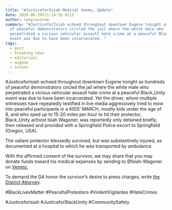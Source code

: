 ```yaml
---
title: "#JusticeforIsiah Medical Venmo, Update"
date: 2020-06-29T21:14:55.011Z
author: remysaverem
summary: "#JusticeforIsiah echoed throughout downtown Eugene tonight as hundreds
  of peaceful demonstrators circled the jail where the white male who
  perpetrated a vicious vehicular assault hate crime at a peaceful Black_Unity
  event was due to have been incarcerated. "
tags:
  - post
  - breaking news
  - editorials
  - eugene
  - issues
---
```

\#JusticeforIsiah echoed throughout downtown Eugene tonight as hundreds of peaceful demonstrators circled the jail where the white male who perpetrated a vicious vehicular assault hate crime at a peaceful Black_Unity event was due to have been incarcerated. Yet the driver, whom multiple witnesses have repeatedly testified in live media aggressively tried to mow into peaceful participants in a KIDS’ MARCH, mostly kids under the age of 8, and who sped up to 15-20 miles per hour to hit their protector, Black_Unity activist Isiah Wagoner, was reportedly only detained briefly, then released and provided with a Springfield Police escort to Springfield (Oregon, USA).

The valiant protector blessedly survived, but was substantively injured, as documented at a hospital to which he was transported by ambulance.

With the affirmed consent of the survivor, we may share that you may donate funds toward his medical expenses by sending to @Isiah-Wagoner on [Venmo.](https://venmo.com/?gclsrc=aw.ds)

To demand the DA honor the survivor’s desire to press charges, write [the District Attorney](mailto:patty.perlow@lanecountyor.gov).

\#BlackLivesMatter #PeacefulProtesters #ViolentVigilantes #HateCrimes

\#JusticeforIsiah #JusticeforBlackUnity #CommunitySafety